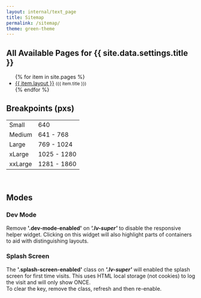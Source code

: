 ```yaml
---
layout: internal/text_page
title: Sitemap
permalink: /sitemap/
theme: green-theme
---
```


<h2>All Available Pages for {{ site.data.settings.title }}</h2>

<ul class="triangle-list check-list">
	{% for item in site.pages %}
		<li><a href="{{ item.url }}">{{ item.layout }}</a> <small>({{ item.title }})</small></li>
	{% endfor %}
</ul>

<h2>Breakpoints (pxs)</h2>

<table style="width: 300px;">
	<tr>
		<td>Small</td>
		<td>640</td>
	</tr>
	<tr>
		<td>Medium</td>
		<td>641 - 768</td>
	</tr>
	<tr>
		<td>Large</td>
		<td>769 - 1024</td>
	</tr>
	<tr>
		<td>xLarge</td>
		<td>1025 - 1280</td>
	</tr>
	<tr>
		<td>xxLarge</td>
		<td>1281 - 1860</td>
	</tr>
</table>

<br>

<h2>Modes</h2>



<h3>Dev Mode</h3>
<p class="panel">Remove <b>'.dev-mode-enabled'</b> on <b><i>'.lv-super'</i></b> to disable the responsive helper widget. Clicking on this widget will also highlight parts of containers to aid with distinguishing layouts.</p>

<h3>Splash Screen</h3>
<p class="panel">The <b>'.splash-screen-enabled'</b> class on <b><i>'.lv-super'</i></b> will enabled the splash screen for first time visits. This uses HTML local storage (not cookies) to log the visit and will only show ONCE.<br>
To clear the key, remove the class, refresh and then re-enable.</p>